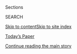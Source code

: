 <div id="app">

<div>

<div class="NYTAppHideMasthead css-1r6wvpq e1suatyy0">

<div class="section css-ui9rw0 e1suatyy2">

<div class="css-eph4ug er09x8g0">

<div class="css-6n7j50">

</div>

<span class="css-1dv1kvn">Sections</span>

<div class="css-10488qs">

<span class="css-1dv1kvn">SEARCH</span>

</div>

[Skip to content](#site-content)[Skip to site index](#site-index)

</div>

<div class="css-10698na e1huz5gh0">

</div>

</div>

<div id="masthead-bar-one" class="section hasLinks css-15hmgas e1csuq9d3">

<div class="css-uqyvli e1csuq9d0">

</div>

<div class="css-1uqjmks e1csuq9d1">

</div>

<div class="css-9e9ivx">

[](https://myaccount.nytimes.com/auth/login?response_type=cookie&client_id=vi)

</div>

<div class="css-1bvtpon e1csuq9d2">

[Today’s Paper](https://www.nytimes.com/section/todayspaper)

</div>

</div>

</div>

</div>

<div data-aria-hidden="false">

<div id="site-content" role="main">

<div id="top-wrapper" class="css-15p45cc eaca97t0" type="top">

<div id="top-slug" class="css-19x0jxb eaca97t1" hidden="">

Advertisement

</div>

[Continue reading the main story](#after-top)

<div class="ad top-wrapper" style="text-align:center;height:100%;display:block;min-height:90px">

<div id="top" class="place-ad" data-position="top" data-size-key="top">

</div>

</div>

<div id="after-top">

</div>

</div>

<div id="byline" class="section css-15h4p1b e9abtgs0">

<div class="css-1j21atc e1svk9qx1">

<div class="css-nfcc9b e1svk9qx3">

<div class="css-cnx41t">

![Portrait of Alex
Hawgood](https://static01.nyt.com/images/2019/02/20/multimedia/author-alex-hawgood/author-alex-hawgood-thumbLarge.png)

</div>

<div class="css-vl9dhg e1svk9qx5">

<div class="css-1nrhkj6 e1svk9qx6">

# Alex Hawgood

</div>

## <span>Recent and archived work by Alex Hawgood for The New York Times</span>

</div>

</div>

</div>

<div>

<div id="mid1-wrapper" class="css-1mn4oms eaca97t0" type="rank">

<div id="mid1-slug" class="css-1tag3rd eaca97t1">

Advertisement

</div>

[Continue reading the main story](#after-mid1)

<div id="mid1" class="ad mid1-wrapper" style="text-align:center;height:100%;display:block">

</div>

<div id="after-mid1">

</div>

</div>

</div>

<div class="css-185go5a e1o5byef0">

<div class="css-15cbhtu">

  - [Latest](#stream-panel)
  - <span class="css-6n7j50">Search</span>
    <div class="control">
    <div class="label-container css-1dv1kvn">
    Search
    </div>
    <div class="css-wm4t3d">
    **<span id="clear-search-input" class="css-1dv1kvn">Clear this text
    input</span>
    </div>
    </div>
    <span class="css-1iovbfw"></span>

<div id="stream-panel" class="section css-8msx5b e1jz0cab1">

<div class="css-13mho3u">

1.  
    
    <div class="css-1cp3ece">
    
    <div class="css-1l4spti">
    
    [](/2020/05/27/t-magazine/zoom-tips-coronavirus.html)
    
    <div class="css-79elbk">
    
    ![](https://static01.nyt.com/images/2020/05/27/t-magazine/27tmag-zoom/27tmag-zoom-thumbWide.jpg?quality=75&auto=webp&disable=upscale)
    
    </div>
    
    ## How to Use Zoom Like a Theater or Film Professional
    
    Tips for putting your best face forward, if only for an office staff
    meeting.
    
    <div class="css-1nqbnmb ea5icrr0">
    
    By <span class="css-1n7hynb">Alex Hawgood</span>
    
    </div>
    
    </div>
    
    <div class="css-1lc2l26 e1xfvim33">
    
    </div>
    
    </div>

2.  
    
    <div class="css-1cp3ece">
    
    <div class="css-1l4spti">
    
    [](/2020/01/10/style/chance-perdomo-netflix-sabrina.html)
    
    <div class="css-79elbk">
    
    ![](https://static01.nyt.com/images/2020/01/12/fashion/10upnext-perdomo1/10upnext-perdomo1-thumbWide.jpg?quality=75&auto=webp&disable=upscale)
    
    </div>
    
    ### <span class="css-m70j1g">Up Next</span>
    
    ## Chance Perdomo Plays a Pansexual Warlock on ‘Sabrina’
    
    The 23-year-old British actor is making his mark in the United
    States.
    
    <div class="css-1nqbnmb ea5icrr0">
    
    By <span class="css-1n7hynb">Alex Hawgood</span>
    
    </div>
    
    </div>
    
    <div class="css-1lc2l26 e1xfvim33">
    
    </div>
    
    </div>

3.  
    
    <div class="css-1cp3ece">
    
    <div class="css-1l4spti">
    
    [](/2019/12/11/style/a-student-who-makes-african-emojis.html)
    
    <div class="css-79elbk">
    
    ![](https://static01.nyt.com/images/2019/12/12/fashion/11upnext1/11upnext1-thumbWide.jpg?quality=75&auto=webp&disable=upscale)
    
    </div>
    
    ## A Student Who Makes African Emojis
    
    O’Plérou Grebet, an artist from the Ivory Coast, learned to make
    emojis from (where else?) YouTube.
    
    <div class="css-1nqbnmb ea5icrr0">
    
    By <span class="css-1n7hynb">Alex Hawgood</span>
    
    </div>
    
    </div>
    
    <div class="css-1lc2l26 e1xfvim33">
    
    </div>
    
    </div>

4.  
    
    <div class="css-1cp3ece">
    
    <div class="css-1l4spti">
    
    [](/2019/11/09/style/joel-kim-booster-comedian-sunnyside.html)
    
    <div class="css-79elbk">
    
    ![](https://static01.nyt.com/images/2019/11/06/fashion/00upnext-booster1/00upnext-booster1-thumbWide.jpg?quality=75&auto=webp&disable=upscale)
    
    </div>
    
    ## Joel Kim Booster Jokes About Grindr and Asian Stereotypes
    
    The stand-up comedian stars in “Sunnyside,” an NBC sitcom created by
    Kal Penn.
    
    <div class="css-1nqbnmb ea5icrr0">
    
    By <span class="css-1n7hynb">Alex Hawgood</span>
    
    </div>
    
    </div>
    
    <div class="css-1lc2l26 e1xfvim33">
    
    </div>
    
    </div>

5.  
    
    <div class="css-1cp3ece">
    
    <div class="css-1l4spti">
    
    [](/2019/10/16/style/alex-wolff-acts-writes-and-directs-and-hes-only-21.html)
    
    <div class="css-79elbk">
    
    ![](https://static01.nyt.com/images/2019/10/17/fashion/16UPNEXT-Wolff1/16UPNEXT-Wolff1-thumbWide.jpg?quality=75&auto=webp&disable=upscale)
    
    </div>
    
    ### <span class="css-m70j1g">Up Next</span>
    
    ## Alex Wolff Acts, Writes and Directs. And He’s Only 21.
    
    His debut film, “The Cat and the Moon,” is loosely inspired by his
    parents.
    
    <div class="css-1nqbnmb ea5icrr0">
    
    By <span class="css-1n7hynb">Alex Hawgood</span>
    
    </div>
    
    </div>
    
    <div class="css-1lc2l26 e1xfvim33">
    
    </div>
    
    </div>

6.  
    
    <div class="css-1cp3ece">
    
    <div class="css-1l4spti">
    
    [](/2019/10/12/style/orville-peck-a-masked-gay-country-music.html)
    
    <div class="css-79elbk">
    
    ![](https://static01.nyt.com/images/2019/10/11/fashion/11encounters-orville4-promo/11encounters-orville4-promo-thumbWide-v2.jpg?quality=75&auto=webp&disable=upscale)
    
    </div>
    
    ### <span class="css-m70j1g">Encounters</span>
    
    ## Orville Peck, a Masked Gay Country Star, Rides Into Brooklyn
    
    “The masks exist as a point of discussion,” Mr. Peck said.
    
    <div class="css-1nqbnmb ea5icrr0">
    
    By <span class="css-1n7hynb">Alex Hawgood</span>
    
    </div>
    
    </div>
    
    <div class="css-1lc2l26 e1xfvim33">
    
    </div>
    
    </div>

7.  
    
    <div class="css-1cp3ece">
    
    <div class="css-1l4spti">
    
    [](/2019/09/21/style/jonathan-van-ness-hiv-memoir.html)
    
    <div class="css-79elbk">
    
    ![](https://static01.nyt.com/images/2019/09/23/fashion/21JonathanVanNess-9/21JonathanVanNess-9-thumbWide.jpg?quality=75&auto=webp&disable=upscale)
    
    </div>
    
    ## Jonathan Van Ness of ‘Queer Eye’ Comes Out
    
    The reality-show star says he’s living with H.I.V., and speaks about
    being an addict and a sexual abuse survivor.
    
    <div class="css-1nqbnmb ea5icrr0">
    
    By <span class="css-1n7hynb">Alex Hawgood</span>
    
    </div>
    
    </div>
    
    <div class="css-1lc2l26 e1xfvim33">
    
    </div>
    
    </div>

8.  
    
    <div class="css-1cp3ece">
    
    <div class="css-1l4spti">
    
    [](/2019/08/23/style/dizzy-fae-makes-rb-music-that-defies-labels.html)
    
    <div class="css-79elbk">
    
    ![](https://static01.nyt.com/images/2019/08/25/fashion/23UPNEXT-fae1/23UPNEXT-fae1-thumbWide.jpg?quality=75&auto=webp&disable=upscale)
    
    </div>
    
    ### <span class="css-m70j1g">Up Next</span>
    
    ## Dizzy Fae Makes R\&B Music That Defies Labels
    
    After touring with Lizzo, she released a mixtape and performed
    during World Pride.
    
    <div class="css-1nqbnmb ea5icrr0">
    
    By <span class="css-1n7hynb">Alex Hawgood</span>
    
    </div>
    
    </div>
    
    <div class="css-1lc2l26 e1xfvim33">
    
    </div>
    
    </div>

9.  
    
    <div class="css-1cp3ece">
    
    <div class="css-1l4spti">
    
    [](/2019/07/24/style/mayaa-boateng-fairview-orange-new-black.html)
    
    <div class="css-79elbk">
    
    ![](https://static01.nyt.com/images/2019/07/25/fashion/24upnext-Boateng1/merlin_157303221_6a58e878-41b2-4f95-a719-bebc2c4efc37-thumbWide.jpg?quality=75&auto=webp&disable=upscale)
    
    </div>
    
    ### <span class="css-m70j1g">Up Next</span>
    
    ## A Rising Theater Star Who Wants to Make Her Audience Sweat
    
    MaYaa Boateng stars in the Pulitzer-winning play “Fairview” and will
    appear in the final season of “Orange Is the New Black.”
    
    <div class="css-1nqbnmb ea5icrr0">
    
    By <span class="css-1n7hynb">Alex Hawgood</span>
    
    </div>
    
    </div>
    
    <div class="css-1lc2l26 e1xfvim33">
    
    </div>
    
    </div>

10. 
    
    <div class="css-1cp3ece">
    
    <div class="css-1l4spti">
    
    [](/2019/06/28/style/alexis-sablone-mit-grad-and-future-olympic-skateboarder.html)
    
    <div class="css-79elbk">
    
    ![](https://static01.nyt.com/images/2019/06/30/fashion/28upnext-sablone2/28upnext-sablone2-thumbWide.jpg?quality=75&auto=webp&disable=upscale)
    
    </div>
    
    ### <span class="css-m70j1g">Up Next</span>
    
    ## Alexis Sablone Skated Her Way from M.I.T. to the Olympics
    
    The professional skateboarder has seven X-Games medals under her
    belt, as well as an architecture degree.
    
    <div class="css-1nqbnmb ea5icrr0">
    
    By <span class="css-1n7hynb">Alex Hawgood</span>
    
    </div>
    
    </div>
    
    <div class="css-1lc2l26 e1xfvim33">
    
    </div>
    
    </div>

<div class="css-13mho3u">

<div class="css-1t62hi8">

<div class="css-1stvaey">

Show More

<div>

<div style="border:0;clip:rect(0 0 0 0);height:1px;margin:-1px;overflow:hidden;white-space:nowrap;padding:0;width:1px;position:absolute" role="log" data-aria-live="assertive">

</div>

<div style="border:0;clip:rect(0 0 0 0);height:1px;margin:-1px;overflow:hidden;white-space:nowrap;padding:0;width:1px;position:absolute" role="log" data-aria-live="assertive">

</div>

<div style="border:0;clip:rect(0 0 0 0);height:1px;margin:-1px;overflow:hidden;white-space:nowrap;padding:0;width:1px;position:absolute" role="log" data-aria-live="polite">

</div>

<div style="border:0;clip:rect(0 0 0 0);height:1px;margin:-1px;overflow:hidden;white-space:nowrap;padding:0;width:1px;position:absolute" role="log" data-aria-live="polite">

</div>

</div>

</div>

</div>

</div>

</div>

<div class="css-g6hk37 supplemental">

<div id="mid2-wrapper" class="css-10wkyv7 eaca97t0" type="lede">

<div id="mid2-slug" class="css-1tag3rd eaca97t1">

Advertisement

</div>

[Continue reading the main story](#after-mid2)

<div id="mid2" class="ad mid2-wrapper" style="text-align:center;height:100%;display:block;min-height:250px">

</div>

<div id="after-mid2">

</div>

</div>

</div>

</div>

</div>

</div>

</div>

</div>

## Site Index

<div>

</div>

## Site Information Navigation

  - [© <span>2020</span> <span>The New York Times
    Company</span>](https://help.nytimes.com/hc/en-us/articles/115014792127-Copyright-notice)

<!-- end list -->

  - [NYTCo](https://www.nytco.com/)
  - [Contact
    Us](https://help.nytimes.com/hc/en-us/articles/115015385887-Contact-Us)
  - [Work with us](https://www.nytco.com/careers/)
  - [Advertise](https://nytmediakit.com/)
  - [T Brand Studio](http://www.tbrandstudio.com/)
  - [Your Ad
    Choices](https://www.nytimes.com/privacy/cookie-policy#how-do-i-manage-trackers)
  - [Privacy](https://www.nytimes.com/privacy)
  - [Terms of
    Service](https://help.nytimes.com/hc/en-us/articles/115014893428-Terms-of-service)
  - [Terms of
    Sale](https://help.nytimes.com/hc/en-us/articles/115014893968-Terms-of-sale)
  - [Site Map](https://spiderbites.nytimes.com)
  - [Help](https://help.nytimes.com/hc/en-us)
  - [Subscriptions](https://www.nytimes.com/subscription?campaignId=37WXW)

</div>

</div>
